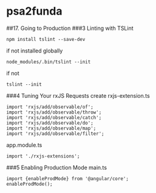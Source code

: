 # psa2funda
##17. Going to Production
###3 Linting with TSLint
```
npm install tslint --save-dev
```
if not installed globally
```
node_modules/.bin/tslint --init
```
if not
```
tslint --init
```


###4 Tuning Your rxJS Requests
create rxjs-extension.ts
```
import 'rxjs/add/observable/of';
import 'rxjs/add/observable/throw';
import 'rxjs/add/observable/catch';
import 'rxjs/add/observable/do';
import 'rxjs/add/observable/map';
import 'rxjs/add/observable/filter';
```
app.module.ts
```
import './rxjs-extensions';
```

###5 Enabling Production Mode
main.ts
```
import {enableProdMode} from '@angular/core';
enableProdMode();
```
